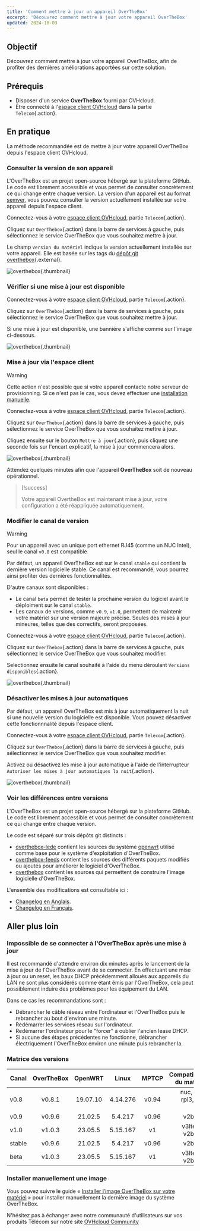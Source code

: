 ```yaml
---
title: 'Comment mettre à jour un appareil OverTheBox'
excerpt: 'Découvrez comment mettre à jour votre appareil OverTheBox'
updated: 2024-10-03
---
```


## Objectif

Découvrez comment mettre à jour votre appareil OverTheBox, afin de profiter des dernières améliorations apportées sur cette solution.

## Prérequis

- Disposer d'un service **OverTheBox** fourni par OVHcloud.
- Être connecté à l'[espace client OVHcloud](/links/manager) dans la partie `Telecom`{.action}.

## En pratique

La méthode recommandée est de mettre à jour votre appareil OverTheBox depuis l'espace client OVHcloud.

### Consulter la version de son appareil

L'OverTheBox est un projet open-source hébergé sur la plateforme GitHub. Le code est librement accessible et vous permet de consulter concrètement ce qui change entre chaque version.
La version d'un appareil est au format [semver](https://semver.org/lang/fr/), vous pouvez consulter la version actuellement installée sur votre appareil depuis l'espace client.

Connectez-vous à votre [espace client OVHcloud](/links/manager), partie `Telecom`{.action}.

Cliquez sur `OverThebox`{.action} dans la barre de services à gauche, puis sélectionnez le service OverTheBox que vous souhaitez mettre à jour.

Le champ `Version du matériel` indique la version actuellement installée sur votre appareil. Elle est basée sur les tags du [dépôt git overthebox](https://github.com/ovh/overthebox/tags){.external}.

![overthebox](images/manager-version-2024.png){.thumbnail}

### Vérifier si une mise à jour est disponible

Connectez-vous à votre [espace client OVHcloud](/links/manager), partie `Telecom`{.action}.

Cliquez sur `OverThebox`{.action} dans la barre de services à gauche, puis sélectionnez le service OverTheBox que vous souhaitez mettre à jour.

Si une mise à jour est disponible, une bannière s'affiche comme sur l'image ci-dessous.

![overthebox](images/manager-available-2024.png){.thumbnail}

### Mise à jour via l'espace client

> [!warning]
>
> Cette action n'est possible que si votre appareil contacte notre serveur de provisionning. Si ce n'est pas le cas, vous devez effectuer une [installation manuelle](/pages/web_cloud/internet/overthebox/advanced_installer_limage_overthebox_sur_votre_materiel).
>

Connectez-vous à votre [espace client OVHcloud](/links/manager), partie `Telecom`{.action}.

Cliquez sur `OverThebox`{.action} dans la barre de services à gauche, puis sélectionnez le service OverTheBox que vous souhaitez mettre à jour.

Cliquez ensuite sur le bouton `Mettre à jour`{.action}, puis cliquez une seconde fois sur l'encart explicatif, la mise à jour commencera alors.

![overthebox](images/manager-upgrade-2024.png){.thumbnail}

Attendez quelques minutes afin que l'appareil **OverTheBox** soit de nouveau opérationnel.

> [!success]
>
> Votre appareil OvertheBox est maintenant mise à jour, votre configuration a été réappliquée automatiquement.
>

### Modifier le canal de version

> [!warning]
>
> Pour un appareil avec un unique port ethernet RJ45 (comme un NUC Intel), seul le canal `v0.8` est compatible
>

Par défaut, un appareil OverTheBox est sur le canal `stable` qui contient la dernière version logicielle stable. Ce canal est recommandé, vous pourrez ainsi profiter des dernières fonctionnalités.

D'autre canaux sont disponibles :

- Le canal `beta` permet de tester la prochaine version du logiciel avant le déploiment sur le canal `stable`.
- Les canaux de versions, comme `v0.9`, `v1.0`, permettent de maintenir votre matériel sur une version majeure précise. Seules des mises à jour mineures, telles que des correctifs, seront proposées.

Connectez-vous à votre [espace client OVHcloud](/links/manager), partie `Telecom`{.action}.

Cliquez sur `OverThebox`{.action} dans la barre de services à gauche, puis sélectionnez le service OverTheBox que vous souhaitez modifier.

Selectionnez ensuite le canal souhaité à l'aide du menu déroulant `Versions disponibles`{.action}.

![overthebox](images/manager-releaseChannel-2024.png){.thumbnail}

### Désactiver les mises à jour automatiques

Par défaut, un appareil OverTheBox est mis à jour automatiquement la nuit si une nouvelle version du logicielle est disponible. Vous pouvez désactiver cette fonctionnnalité depuis l'espace client.

Connectez-vous à votre [espace client OVHcloud](/links/manager), partie `Telecom`{.action}.

Cliquez sur `OverThebox`{.action} dans la barre de services à gauche, puis sélectionnez le service OverTheBox que vous souhaitez modifier.

Activez ou désactivez les mise à jour automatique à l'aide de l'interrupteur `Autoriser les mises à jour automatiques la nuit`{.action}.

![overthebox](images/manager-autoupgrade-2024.png){.thumbnail}

### Voir les différences entre versions

L'OverTheBox est un projet open-source hébergé sur la plateforme GitHub. Le code est librement accessible et vous permet de consulter concrètement ce qui change entre chaque version.

Le code est séparé sur trois dépôts git distincts :

- [overthebox-lede](https://github.com/ovh/overthebox-lede) contient les sources du système [openwrt](https://openwrt.org/) utilisé comme base pour le système d'exploitation d'OverTheBox.
- [overthebox-feeds](https://github.com/ovh/overthebox-feeds) contient les sources des différents paquets modifiés ou ajoutés pour améliorer le logiciel d'OverTheBox.
- [overthebox](https://github.com/ovh/overthebox) contient les sources qui permettent de construire l'image logicielle d'OverTheBox.

L'ensemble des modifications est consultable ici :

- [Changelog en Anglais](https://github.com/ovh/overthebox/releases).
- [Changelog en Français](https://github.com/ovh/overthebox/blob/master/CHANGELOG_fr.md).

## Aller plus loin

### Impossible de se connecter à l'OverTheBox après une mise à jour

Il est recommandé d'attendre environ dix minutes après le lancement de la mise à jour de l'OverTheBox avant de se connecter.
En effectuant une mise à jour ou un reset, les baux DHCP précédemment alloués aux appareils du LAN ne sont plus considérés comme étant émis par l'OverTheBox, cela peut possiblement induire des problèmes pour les équipement du LAN.

Dans ce cas les recommandations sont :
- Débrancher le câble réseau entre l'ordinateur et l'OverTheBox puis le rebrancher au bout d'environ une minute.
- Redémarrer les services réseau sur l'ordinateur.
- Redémarrer l'ordinateur pour le "forcer" à oublier l'ancien lease DHCP.
- Si aucune des étapes précédentes ne fonctionne, débrancher électriquement l'OverTheBox environ une minute puis rebrancher la.

### Matrice des versions

| Canal | OverTheBox | OpenWRT | Linux | MPTCP | Compatibilité du matériel |
| ---  | :---: | :---: | :---: | :---: | ---: |
| v0.8 | v0.8.1 | 19.07.10 | 4.14.276 | v0.94 | nuc, ITv1, rpi3, v2b, v2c |
| v0.9 | v0.9.6 | 21.02.5 | 5.4.217 | v0.96 | v2b, v2c |
| v1.0 | v1.0.3 | 23.05.5 | 5.15.167 | v1 | v3lte, v3, v2b, v2c |
| stable | v0.9.6 | 21.02.5 | 5.4.217 | v0.96 | v2b, v2c |
| beta | v1.0.3 | 23.05.5 | 5.15.167 | v1 | v3lte, v3, v2b, v2c |

### Installer manuellement une image

Vous pouvez suivre le guide « [Installer l’image OverTheBox sur votre matériel](/pages/web_cloud/internet/overthebox/advanced_installer_limage_overthebox_sur_votre_materiel) » pour installer manuellement la dernière image du système OverTheBox.

N'hésitez pas à échanger avec notre communauté d'utilisateurs sur vos produits Télécom sur notre site [OVHcloud Community](https://community.ovh.com/c/telecom)
